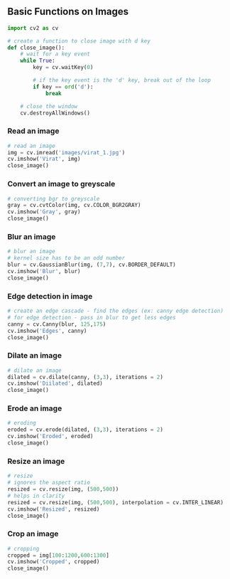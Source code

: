 ## Basic Functions on Images


```python
import cv2 as cv
```


```python
# create a function to close image with d key
def close_image():
    # wait for a key event
    while True:
        key = cv.waitKey(0)

        # if the key event is the 'd' key, break out of the loop
        if key == ord('d'):
            break

    # close the window
    cv.destroyAllWindows()
```

### Read an image


```python
# read an image
img = cv.imread('images/virat_1.jpg')
cv.imshow('Virat', img)
close_image()
```

### Convert an image to greyscale


```python
# converting bgr to greyscale
gray = cv.cvtColor(img, cv.COLOR_BGR2GRAY)
cv.imshow('Gray', gray)
close_image()
```

### Blur an image


```python
# blur an image
# kernel size has to be an odd number
blur = cv.GaussianBlur(img, (7,7), cv.BORDER_DEFAULT)
cv.imshow('Blur', blur)
close_image()
```

### Edge detection in image


```python
# create an edge cascade - find the edges (ex: canny edge detection)
# for edge detection - pass in blur to get less edges
canny = cv.Canny(blur, 125,175)
cv.imshow('Edges', canny)
close_image()
```

### Dilate an image


```python
# dilate an image
dilated = cv.dilate(canny, (3,3), iterations = 2)
cv.imshow('Diilated', dilated)
close_image()
```

### Erode an image


```python
# eroding
eroded = cv.erode(dilated, (3,3), iterations = 2)
cv.imshow('Eroded', eroded)
close_image()
```

### Resize an image


```python
# resize
# ignores the aspect ratio
resized = cv.resize(img, (500,500))
# helps in clarity
resized = cv.resize(img, (500,500), interpolation = cv.INTER_LINEAR)
cv.imshow('Resized', resized)
close_image()
```

### Crop an image


```python
# cropping
cropped = img[100:1200,600:1300]
cv.imshow('Cropped', cropped)
close_image()
```
